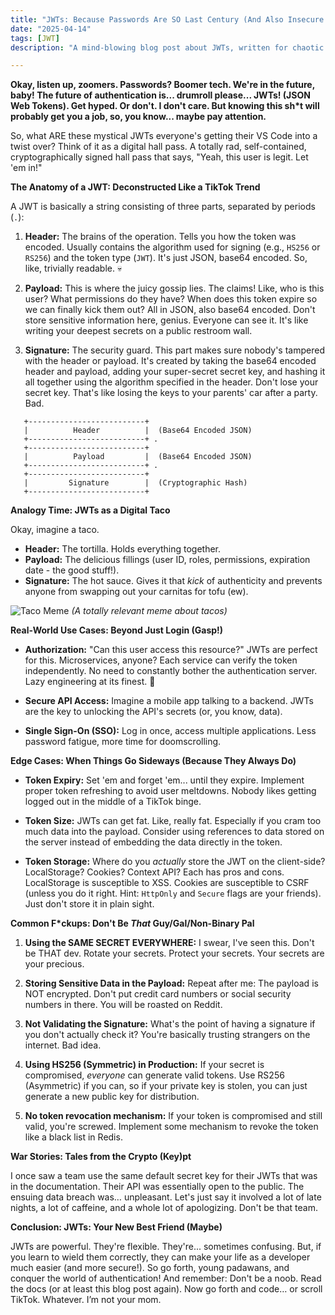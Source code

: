 ```yaml
---
title: "JWTs: Because Passwords Are SO Last Century (And Also Insecure AF 💀)"
date: "2025-04-14"
tags: [JWT]
description: "A mind-blowing blog post about JWTs, written for chaotic Gen Z engineers. Prepare to have your mind blown, then reassembled slightly incorrectly."

---
```


**Okay, listen up, zoomers. Passwords? Boomer tech. We're in the future, baby! The future of authentication is... drumroll please... JWTs! (JSON Web Tokens). Get hyped. Or don't. I don't care. But knowing this sh*t will probably get you a job, so, you know... maybe pay attention.**

So, what ARE these mystical JWTs everyone's getting their VS Code into a twist over? Think of it as a digital hall pass. A totally rad, self-contained, cryptographically signed hall pass that says, "Yeah, this user is legit. Let 'em in!"

**The Anatomy of a JWT: Deconstructed Like a TikTok Trend**

A JWT is basically a string consisting of three parts, separated by periods (`.`):

1.  **Header:** The brains of the operation. Tells you how the token was encoded. Usually contains the algorithm used for signing (e.g., `HS256` or `RS256`) and the token type (`JWT`). It's just JSON, base64 encoded. So, like, trivially readable. 💀

2.  **Payload:** This is where the juicy gossip lies. The claims! Like, who is this user? What permissions do they have? When does this token expire so we can finally kick them out? All in JSON, also base64 encoded.  Don't store sensitive information here, genius. Everyone can see it. It's like writing your deepest secrets on a public restroom wall.

3.  **Signature:** The security guard. This part makes sure nobody's tampered with the header or payload. It's created by taking the base64 encoded header and payload, adding your super-secret secret key, and hashing it all together using the algorithm specified in the header.  Don't lose your secret key.  That's like losing the keys to your parents' car after a party. Bad.

```ascii
   +--------------------------+
   |          Header          |  (Base64 Encoded JSON)
   +--------------------------+ .
   +--------------------------+
   |          Payload         |  (Base64 Encoded JSON)
   +--------------------------+ .
   +--------------------------+
   |         Signature        |  (Cryptographic Hash)
   +--------------------------+
```

**Analogy Time: JWTs as a Digital Taco**

Okay, imagine a taco.

*   **Header:** The tortilla. Holds everything together.
*   **Payload:** The delicious fillings (user ID, roles, permissions, expiration date - the good stuff!).
*   **Signature:** The hot sauce. Gives it that *kick* of authenticity and prevents anyone from swapping out your carnitas for tofu (ew).

![Taco Meme](https://i.kym-cdn.com/photos/images/newsfeed/001/236/841/075.jpg)
*(A totally relevant meme about tacos)*

**Real-World Use Cases: Beyond Just Login (Gasp!)**

*   **Authorization:** "Can this user access this resource?" JWTs are perfect for this.  Microservices, anyone? Each service can verify the token independently. No need to constantly bother the authentication server. Lazy engineering at its finest. 🙏

*   **Secure API Access:** Imagine a mobile app talking to a backend. JWTs are the key to unlocking the API's secrets (or, you know, data).

*   **Single Sign-On (SSO):** Log in once, access multiple applications. Less password fatigue, more time for doomscrolling.

**Edge Cases: When Things Go Sideways (Because They Always Do)**

*   **Token Expiry:** Set 'em and forget 'em... until they expire. Implement proper token refreshing to avoid user meltdowns.  Nobody likes getting logged out in the middle of a TikTok binge.

*   **Token Size:** JWTs can get fat. Like, really fat. Especially if you cram too much data into the payload.  Consider using references to data stored on the server instead of embedding the data directly in the token.

*   **Token Storage:** Where do you *actually* store the JWT on the client-side? LocalStorage? Cookies? Context API? Each has pros and cons. LocalStorage is susceptible to XSS. Cookies are susceptible to CSRF (unless you do it right. Hint: `HttpOnly` and `Secure` flags are your friends). Just don't store it in plain sight.

**Common F*ckups: Don't Be *That* Guy/Gal/Non-Binary Pal**

1.  **Using the SAME SECRET EVERYWHERE:** I swear, I've seen this.  Don't be THAT dev. Rotate your secrets. Protect your secrets. Your secrets are your precious.

2.  **Storing Sensitive Data in the Payload:**  Repeat after me: The payload is NOT encrypted. Don't put credit card numbers or social security numbers in there. You will be roasted on Reddit.

3.  **Not Validating the Signature:** What's the point of having a signature if you don't actually check it?  You're basically trusting strangers on the internet.  Bad idea.

4.  **Using HS256 (Symmetric) in Production:** If your secret is compromised, *everyone* can generate valid tokens.  Use RS256 (Asymmetric) if you can, so if your private key is stolen, you can just generate a new public key for distribution.

5. **No token revocation mechanism:** If your token is compromised and still valid, you're screwed. Implement some mechanism to revoke the token like a black list in Redis.

**War Stories: Tales from the Crypto (Key)pt**

I once saw a team use the same default secret key for their JWTs that was in the documentation. Their API was essentially open to the public. The ensuing data breach was… unpleasant. Let's just say it involved a lot of late nights, a lot of caffeine, and a whole lot of apologizing. Don't be that team.

**Conclusion: JWTs: Your New Best Friend (Maybe)**

JWTs are powerful. They're flexible. They're... sometimes confusing. But, if you learn to wield them correctly, they can make your life as a developer much easier (and more secure!).  So go forth, young padawans, and conquer the world of authentication!  And remember:  Don't be a noob. Read the docs (or at least this blog post again). Now go forth and code… or scroll TikTok. Whatever. I’m not your mom.
